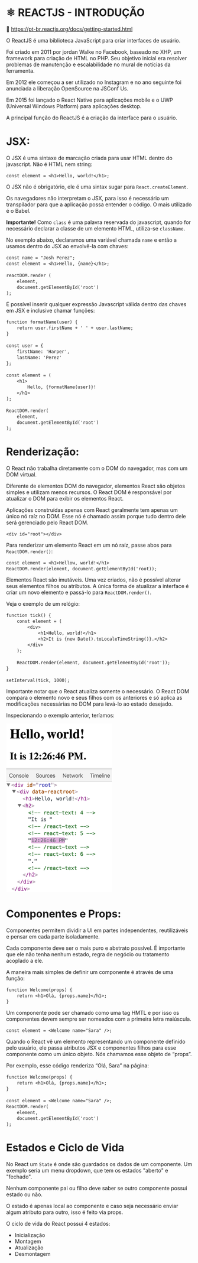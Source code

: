 # :atom_symbol: REACTJS - INTRODUÇÃO
:link: https://pt-br.reactjs.org/docs/getting-started.html

O ReactJS é uma biblioteca JavaScript para criar interfaces de usuário.

Foi criado em 2011 por jordan Walke no Facebook, baseado no XHP, um framework para criação de HTML no PHP. Seu objetivo inicial era resolver problemas de manutenção e escalabilidade no mural de notícias da ferramenta.

Em 2012 ele começou a ser utilizado no Instagram e no ano seguinte foi anunciada a liberação OpenSource na JSConf Us.

Em 2015 foi lançado o React Native para aplicações mobile e o UWP (Universal Windows Platform) para aplicações desktop.

A principal função do ReactJS é a criação da interface para o usuário.

# JSX:
O JSX é uma sintaxe de marcação criada para usar HTML dentro do javascript. Não é HTML nem string:

    const element = <h1>Hello, world!</h1>;

O JSX não é obrigatório, ele é uma sintax sugar para `React.createElement`.

Os navegadores não interpretam o JSX, para isso é necessário um transpilador para que a aplicação possa entender o código. O mais utilizado é o Babel.

**Importante!** Como `class` é uma palavra reservada do javascript, quando for necessário declarar a classe de um elemento HTML, utiliza-se `className`.

No exemplo abaixo, declaramos uma variável chamada `name` e então a usamos dentro do JSX ao envolvê-la com chaves:

    const name = "Josh Perez";
    const element = <h1>Hello, {name}</h1>;

    reactDOM.render (
        element,
        document.getElementById('root')
    );

É possível inserir qualquer expressão Javascript válida dentro das chaves em JSX e inclusive chamar funções:

    function formatName(user) {
        return user.firstName + ' ' + user.lastName;
    }

    const user = {
        firstName: 'Harper',
        lastName: 'Perez'
    };

    const element = (
        <h1>
            Hello, {formatName(user)}!
        </h1>
    );

    ReactDOM.render(
        element,
        document.getElementById('root')
    );

# Renderização:
O React não trabalha diretamente com o DOM do navegador, mas com um DOM virtual.

Diferente de elementos DOM do navegador, elementos React são objetos simples e utilizam menos recursos. O React DOM é responsável por atualizar o DOM para exibir os elementos React.

Aplicações construídas apenas com React geralmente tem apenas um único nó raíz no DOM. Esse nó é chamado assim porque tudo dentro dele será gerenciado pelo React DOM.

    <div id="root"></div>

Para renderizar um elemento React em um nó raíz, passe abos para `ReactDOM.render()`:
    
    const element = <h1>Hellow, world!</h1>
    ReactDOM.render(element, document.getElementById('root));

Elementos React são imutáveis. Uma vez criados, não é possível alterar seus elementos filhos ou atributos. A única forma de atualizar a interface é criar um novo elemento e passá-lo para `ReactDOM.render()`.

Veja o exemplo de um relógio:

    function tick() {
        const element = (
            <div>
                <h1>Hello, world!</h1>
                <h2>It is {new Date().toLocaleTimeString()}.</h2>
            </div>
        );

        ReactDOM.render(element, document.getElementById('root'));
    }

    setInterval(tick, 1000);

Importante notar que o React atualiza somente o necessário. O React DOM compara o elemento novo e seus filhos com os anteriores e só aplica as modificações necessárias no DOM para levá-lo ao estado desejado.

Inspecionando o exemplo anterior, teríamos:

![Atualização](introducao/react-dom-updates.gif)

# Componentes e Props:
Componentes permitem dividir a UI em partes independentes, reutilizáveis e pensar em cada parte isoladamente.

Cada componente deve ser o mais puro e abstrato possível. É importante que ele não tenha nenhum estado, regra de negócio ou tratamento acoplado a ele.

A maneira mais simples de definir um componente é através de uma função:

    function Welcome(props) {
        return <h1>Olá, {props.name}</h1>;
    }

Um componente pode ser chamado como uma tag HMTL e por isso os componentes devem sempre ser nomeados com a primeira letra maiúscula.

    const element = <Welcome name="Sara" />;

Quando o React vê um elemento representando um componente definido pelo usuário, ele passa atributos JSX e componentes filhos para esse componente como um único objeto. Nós chamamos esse objeto de  “props”.

Por exemplo, esse código renderiza “Olá, Sara” na página:

    function Welcome(props) {
        return <h1>Olá, {props.name}</h1>;
    }

    const element = <Welcome name="Sara" />;
    ReactDOM.render(
        element,
        document.getElementById('root')
    );

# Estados e Ciclo de Vida
No React um `State` é onde são guardados os dados de um componente. Um exemplo seria um menu dropdown, que tem os estados "aberto" e "fechado".

Nenhum componente pai ou filho deve saber se outro componente possui estado ou não.

O estado é apenas local ao componente e caso seja necessário enviar algum atributo para outro, isso é feito via props.

O ciclo de vida do React possui 4 estados:
- Inicialização
- Montagem
- Atualização
- Desmontagem